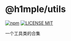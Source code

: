 # @h1mple/utils

[![npm](https://img.shields.io/npm/v/@h1mple/utils.svg)](https://www.npmjs.com/package/@h1mple/utils)
[![LICENSE MIT](https://img.shields.io/npm/l/@h1mple/utils.svg)](https://www.npmjs.com/package/@h1mple/utils)
 
一个工具类的合集